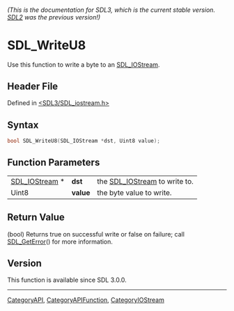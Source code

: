 ###### (This is the documentation for SDL3, which is the current stable version. [SDL2](https://wiki.libsdl.org/SDL2/) was the previous version!)
# SDL_WriteU8

Use this function to write a byte to an [SDL_IOStream](SDL_IOStream).

## Header File

Defined in [<SDL3/SDL_iostream.h>](https://github.com/libsdl-org/SDL/blob/main/include/SDL3/SDL_iostream.h)

## Syntax

```c
bool SDL_WriteU8(SDL_IOStream *dst, Uint8 value);
```

## Function Parameters

|                                |           |                                               |
| ------------------------------ | --------- | --------------------------------------------- |
| [SDL_IOStream](SDL_IOStream) * | **dst**   | the [SDL_IOStream](SDL_IOStream) to write to. |
| Uint8                          | **value** | the byte value to write.                      |

## Return Value

(bool) Returns true on successful write or false on failure; call
[SDL_GetError](SDL_GetError)() for more information.

## Version

This function is available since SDL 3.0.0.

----
[CategoryAPI](CategoryAPI), [CategoryAPIFunction](CategoryAPIFunction), [CategoryIOStream](CategoryIOStream)

